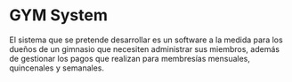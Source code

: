 # GYM System
El sistema que se pretende desarrollar es un software a la medida para los dueños de un gimnasio que necesiten
administrar sus miembros, además de gestionar los pagos que realizan para membresías mensuales, quincenales y semanales.
